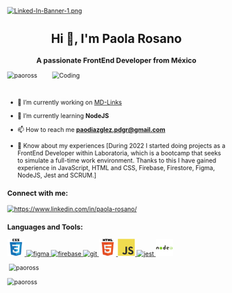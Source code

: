 [![Linked-In-Banner-1.png](https://i.postimg.cc/NjPyLNkv/Linked-In-Banner-1.png)](https://postimg.cc/JsZ725Fp)
<h1 align="center">Hi 👋, I'm Paola Rosano</h1>
<h3 align="center">A passionate FrontEnd Developer from México</h3>
<img align="right" alt="Coding" width="400" src="https://i.pinimg.com/originals/4c/d6/ea/4cd6eaa599851725aa5a195d162fb20d.gif">


<p align="left"> <img src="https://komarev.com/ghpvc/?username=paoross&label=Profile%20views&color=0e75b6&style=flat" alt="paoross" /> </p>

<p align="left"> <a href="https://twitter.com/" target="blank"><img src="https://img.shields.io/twitter/follow/?logo=twitter&style=for-the-badge" alt="" /></a> </p>

- 🔭 I’m currently working on [MD-Links](https://github.com/PaoRoss/CDMX013-md-links)

- 🌱 I’m currently learning **NodeJS**

- 📫 How to reach me **paodiazglez.pdgr@gmail.com**

- 📄 Know about my experiences [During 2022 I started doing projects as a FrontEnd Developer within Laboratoria, which is a bootcamp that seeks to simulate a full-time work environment. Thanks to this I have gained experience in JavaScript, HTML and CSS, Firebase, Firestore, Figma, NodeJS, Jest and SCRUM.]

<h3 align="left">Connect with me:</h3>
<p align="left">
<a href="https://linkedin.com/in/https://www.linkedin.com/in/paola-rosano/" target="blank"><img align="center" src="https://raw.githubusercontent.com/rahuldkjain/github-profile-readme-generator/master/src/images/icons/Social/linked-in-alt.svg" alt="https://www.linkedin.com/in/paola-rosano/" height="30" width="40" /></a>
</p>

<h3 align="left">Languages and Tools:</h3>
<p align="left"> <a href="https://www.w3schools.com/css/" target="_blank" rel="noreferrer"> <img src="https://raw.githubusercontent.com/devicons/devicon/master/icons/css3/css3-original-wordmark.svg" alt="css3" width="40" height="40"/> </a> <a href="https://www.figma.com/" target="_blank" rel="noreferrer"> <img src="https://www.vectorlogo.zone/logos/figma/figma-icon.svg" alt="figma" width="40" height="40"/> </a> <a href="https://firebase.google.com/" target="_blank" rel="noreferrer"> <img src="https://www.vectorlogo.zone/logos/firebase/firebase-icon.svg" alt="firebase" width="40" height="40"/> </a> <a href="https://git-scm.com/" target="_blank" rel="noreferrer"> <img src="https://www.vectorlogo.zone/logos/git-scm/git-scm-icon.svg" alt="git" width="40" height="40"/> </a> <a href="https://www.w3.org/html/" target="_blank" rel="noreferrer"> <img src="https://raw.githubusercontent.com/devicons/devicon/master/icons/html5/html5-original-wordmark.svg" alt="html5" width="40" height="40"/> </a> <a href="https://developer.mozilla.org/en-US/docs/Web/JavaScript" target="_blank" rel="noreferrer"> <img src="https://raw.githubusercontent.com/devicons/devicon/master/icons/javascript/javascript-original.svg" alt="javascript" width="40" height="40"/> </a> <a href="https://jestjs.io" target="_blank" rel="noreferrer"> <img src="https://www.vectorlogo.zone/logos/jestjsio/jestjsio-icon.svg" alt="jest" width="40" height="40"/> </a> <a href="https://nodejs.org" target="_blank" rel="noreferrer"> <img src="https://raw.githubusercontent.com/devicons/devicon/master/icons/nodejs/nodejs-original-wordmark.svg" alt="nodejs" width="40" height="40"/> </a> </p>


<p>&nbsp;<img align="center" src="https://github-readme-stats.vercel.app/api?username=paoross&show_icons=true&locale=en" alt="paoross" /></p>

<p><img align="center" src="https://github-readme-streak-stats.herokuapp.com/?user=paoross&" alt="paoross" /></p>
